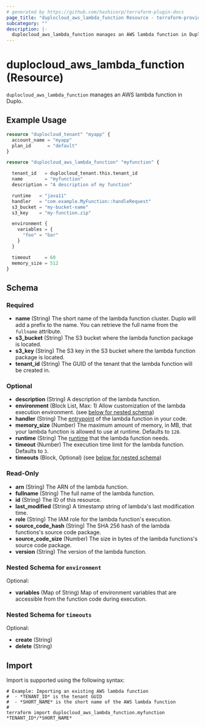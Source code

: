 ```yaml
---
# generated by https://github.com/hashicorp/terraform-plugin-docs
page_title: "duplocloud_aws_lambda_function Resource - terraform-provider-duplocloud"
subcategory: ""
description: |-
  duplocloud_aws_lambda_function manages an AWS lambda function in Duplo.
---
```


# duplocloud_aws_lambda_function (Resource)

`duplocloud_aws_lambda_function` manages an AWS lambda function in Duplo.

## Example Usage

```terraform
resource "duplocloud_tenant" "myapp" {
  account_name = "myapp"
  plan_id      = "default"
}

resource "duplocloud_aws_lambda_function" "myfunction" {

  tenant_id   = duplocloud_tenant.this.tenant_id
  name        = "myfunction"
  description = "A description of my function"

  runtime   = "java11"
  handler   = "com.example.MyFunction::handleRequest"
  s3_bucket = "my-bucket-name"
  s3_key    = "my-function.zip"

  environment {
    variables = {
      "foo" = "bar"
    }
  }

  timeout     = 60
  memory_size = 512
}
```

<!-- schema generated by tfplugindocs -->
## Schema

### Required

- **name** (String) The short name of the lambda function cluster.  Duplo will add a prefix to the name.  You can retrieve the full name from the `fullname` attribute.
- **s3_bucket** (String) The S3 bucket where the lambda function package is located.
- **s3_key** (String) The S3 key in the S3 bucket where the lambda function package is located.
- **tenant_id** (String) The GUID of the tenant that the lambda function will be created in.

### Optional

- **description** (String) A description of the lambda function.
- **environment** (Block List, Max: 1) Allow customization of the lambda execution environment. (see [below for nested schema](#nestedblock--environment))
- **handler** (String) The [entrypoint](https://docs.aws.amazon.com/lambda/latest/dg/walkthrough-custom-events-create-test-function.html) of the lambda function in your code.
- **memory_size** (Number) The maximum amount of memory, in MB, that your lambda function is allowed to use at runtime. Defaults to `128`.
- **runtime** (String) The [runtime](https://docs.aws.amazon.com/lambda/latest/dg/lambda-runtimes.html) that the lambda function needs.
- **timeout** (Number) The execution time limit for the lambda function. Defaults to `3`.
- **timeouts** (Block, Optional) (see [below for nested schema](#nestedblock--timeouts))

### Read-Only

- **arn** (String) The ARN of the lambda function.
- **fullname** (String) The full name of the lambda function.
- **id** (String) The ID of this resource.
- **last_modified** (String) A timestamp string of lambda's last modification time.
- **role** (String) The IAM role for the lambda function's execution.
- **source_code_hash** (String) The SHA 256 hash of the lambda functions's source code package.
- **source_code_size** (Number) The size in bytes of the lambda functions's source code package.
- **version** (String) The version of the lambda function.

<a id="nestedblock--environment"></a>
### Nested Schema for `environment`

Optional:

- **variables** (Map of String) Map of environment variables that are accessible from the function code during execution.


<a id="nestedblock--timeouts"></a>
### Nested Schema for `timeouts`

Optional:

- **create** (String)
- **delete** (String)

## Import

Import is supported using the following syntax:

```shell
# Example: Importing an existing AWS lambda function
#  - *TENANT_ID* is the tenant GUID
#  - *SHORT_NAME* is the short name of the AWS lambda function
#
terraform import duplocloud_aws_lambda_function.myfunction *TENANT_ID*/*SHORT_NAME*
```
